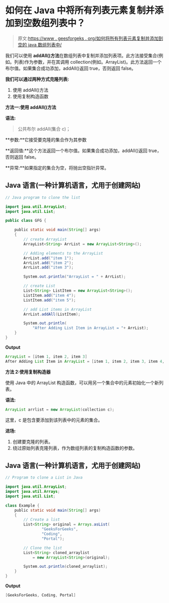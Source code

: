 # 如何在 Java 中将所有列表元素复制并添加到空数组列表中？

> 原文:[https://www . geesforgeks . org/如何将所有列表元素复制并添加到空的 java 数组列表中/](https://www.geeksforgeeks.org/how-to-copy-and-add-all-list-elements-to-an-empty-arraylist-in-java/)

我们可以使用 **addAll()方法**在数组列表中复制并添加列表项。此方法接受集合(例如。列表)作为参数，并在其调用 collection(例如。ArrayList)。此方法返回一个布尔值。如果集合成功添加，addAll()返回 true，否则返回 false。

**我们可以通过两种方式克隆列表:**

1.  使用 addAll()方法
2.  使用复制构造函数

**方法一:使用 addAll()方法**

**语法:**

> 公共布尔 addAll(集合 c)；

**参数:**它接受要克隆的集合作为其参数

**返回值:**这个方法返回一个布尔值。如果集合成功添加，addAll()返回 true，否则返回 false。

**异常:**如果指定的集合为空，将抛出空指针异常。

## Java 语言(一种计算机语言，尤用于创建网站)

```java
// Java program to clone the list

import java.util.ArrayList;
import java.util.List;

public class GFG {

    public static void main(String[] args)
    {
        // create ArrayList
        ArrayList<String> ArrList = new ArrayList<String>();

        // Adding elements to the ArrayList
        ArrList.add("item 1");
        ArrList.add("item 2");
        ArrList.add("item 3");

        System.out.println("ArrayList = " + ArrList);

        // create List
        List<String> ListItem = new ArrayList<String>();
        ListItem.add("item 4");
        ListItem.add("item 5");

        // add List items in ArrayList
        ArrList.addAll(ListItem);

        System.out.println(
            "After Adding List Item in ArrayList = "+ ArrList);
    }
}
```

**Output**

```java
ArrayList = [item 1, item 2, item 3]
After Adding List Item in ArrayList = [item 1, item 2, item 3, item 4, item 5]
```

**方法 2:使用复制构造器**

使用 Java 中的 ArrayList 构造函数，可以用另一个集合中的元素初始化一个新列表。

**语法:**

```java
ArrayList arrlist = new ArrayList(collection c);

```

这里，c 是包含要添加到该列表中的元素的集合。

**进场:**

1.  创建要克隆的列表。
2.  绕过原始列表克隆列表，作为数组列表的复制构造函数的参数。

## Java 语言(一种计算机语言，尤用于创建网站)

```java
// Program to clone a List in Java 

import java.util.ArrayList; 
import java.util.Arrays; 
import java.util.List; 

class Example { 
    public static void main(String[] args) 
    { 
        // Create a list 
        List<String> original = Arrays.asList( 
                "GeeksForGeeks", 
                "Coding", 
                "Portal"); 

        // Clone the list 
        List<String> cloned_arraylist 
            = new ArrayList<String>(original); 

        System.out.println(cloned_arraylist); 
    } 
}
```

**Output**

```java
[GeeksForGeeks, Coding, Portal]
```